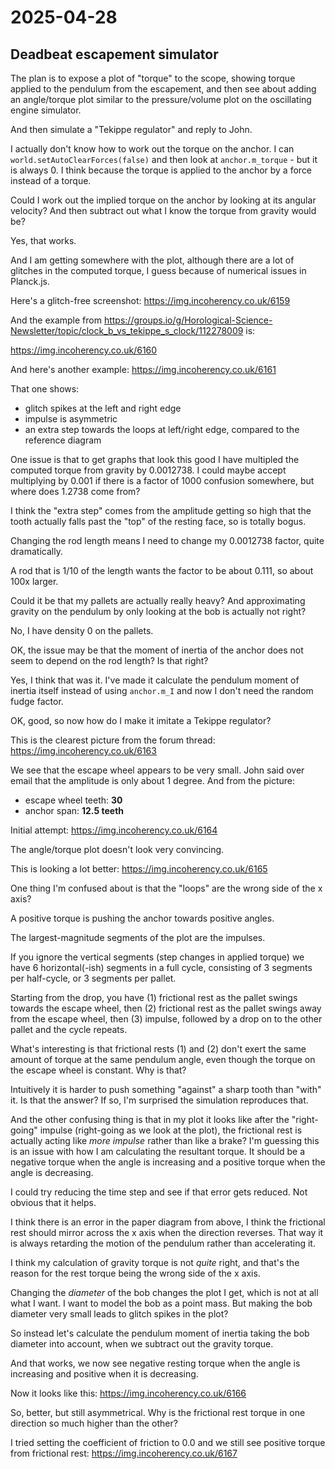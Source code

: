 # 2025-04-28

## Deadbeat escapement simulator

The plan is to expose a plot of "torque" to the scope, showing torque applied to the
pendulum from the escapement, and then see about adding an angle/torque plot similar to
the pressure/volume plot on the oscillating engine simulator.

And then simulate a "Tekippe regulator" and reply to John.

I actually don't know how to work out the torque on the anchor. I can `world.setAutoClearForces(false)` and then look at `anchor.m_torque` - but it is always 0. I think because the torque
is applied to the anchor by a force instead of a torque.

Could I work out the implied torque on the anchor by looking at its angular velocity? And
then subtract out what I know the torque from gravity would be?

Yes, that works.

And I am getting somewhere with the plot, although there are a lot of glitches in the
computed torque, I guess because of numerical issues in Planck.js.

Here's a glitch-free screenshot: https://img.incoherency.co.uk/6159

And the example from https://groups.io/g/Horological-Science-Newsletter/topic/clock_b_vs_tekippe_s_clock/112278009 is:

https://img.incoherency.co.uk/6160

And here's another example: https://img.incoherency.co.uk/6161

That one shows:

 * glitch spikes at the left and right edge
 * impulse is asymmetric
 * an extra step towards the loops at left/right edge, compared to the reference diagram

One issue is that to get graphs that look this good I have multipled the computed
torque from gravity by 0.0012738. I could maybe accept multiplying by 0.001 if there is
a factor of 1000 confusion somewhere, but where does 1.2738 come from?

I think the "extra step" comes from the amplitude getting so high that the tooth actually falls
past the "top" of the resting face, so is totally bogus.

Changing the rod length means I need to change my 0.0012738 factor, quite dramatically.

A rod that is 1/10 of the length wants the factor to be about 0.111, so about 100x larger.

Could it be that my pallets are actually really heavy? And approximating gravity on the
pendulum by only looking at the bob is actually not right?

No, I have density 0 on the pallets.

OK, the issue may be that the moment of inertia of the anchor does not seem to depend on the rod length? Is that right?

Yes, I think that was it. I've made it calculate the pendulum moment of inertia itself instead
of using `anchor.m_I` and now I don't need the random fudge factor.

OK, good, so now how do I make it imitate a Tekippe regulator?

This is the clearest picture from the forum thread: https://img.incoherency.co.uk/6163

We see that the escape wheel appears to be very small. John said over email that the amplitude
is only about 1 degree. And from the picture:

 * escape wheel teeth: **30**
 * anchor span: **12.5 teeth**

Initial attempt: https://img.incoherency.co.uk/6164

The angle/torque plot doesn't look very convincing.

This is looking a lot better: https://img.incoherency.co.uk/6165

One thing I'm confused about is that the "loops" are the wrong side of the x axis?

A positive torque is pushing the anchor towards positive angles.

The largest-magnitude segments of the plot are the impulses.

If you ignore the vertical segments (step changes in applied torque) we have 6 horizontal(-ish) segments in a full cycle, consisting of 3 segments per half-cycle, or 3 segments per
pallet.

Starting from the drop, you have (1) frictional rest as the pallet swings towards the
escape wheel, then (2) frictional rest as the pallet swings away from the escape
wheel, then (3) impulse, followed by a drop on to the other pallet and the cycle repeats.

What's interesting is that frictional rests (1) and (2) don't exert the same amount of
torque at the same pendulum angle, even though the torque on the escape wheel is
constant. Why is that?

Intuitively it is harder to push something "against" a sharp tooth than "with" it. Is that
the answer? If so, I'm surprised the simulation reproduces that.

And the other confusing thing is that in my plot it looks like after the "right-going"
impulse (right-going as we look at the plot), the frictional rest is actually acting
like *more impulse* rather than like a brake? I'm guessing this is an issue with how I
am calculating the resultant torque. It should be a negative torque when the angle is
increasing and a positive torque when the angle is decreasing.

I could try reducing the time step and see if that error gets reduced. Not obvious
that it helps.

I think there is an error in the paper diagram from above, I think the frictional rest
should mirror across the x axis when the direction reverses. That way it is always retarding
the motion of the pendulum rather than accelerating it.

I think my calculation of gravity torque is not *quite* right, and that's the reason for the
rest torque being the wrong side of the x axis.

Changing the *diameter* of the bob changes the plot I get, which is not at all what I want.
I want to model the bob as a point mass. But making the bob diameter very small leads to
glitch spikes in the plot?

So instead let's calculate the pendulum moment of inertia taking the bob diameter into account,
when we subtract out the gravity torque.

And that works, we now see negative resting torque when the angle is increasing and
positive when it is decreasing.

Now it looks like this: https://img.incoherency.co.uk/6166

So, better, but still asymmetrical. Why is the frictional rest torque in one direction
so much higher than the other?

I tried setting the coefficient of friction to 0.0 and we still see positive torque
from frictional rest: https://img.incoherency.co.uk/6167
